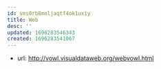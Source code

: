 ```yaml
---
id: vms0rb8mnljaqtf4ok1uxiy
title: Web
desc: ''
updated: 1696283546343
created: 1696283541067
---
```


- url: http://vowl.visualdataweb.org/webvowl.html
